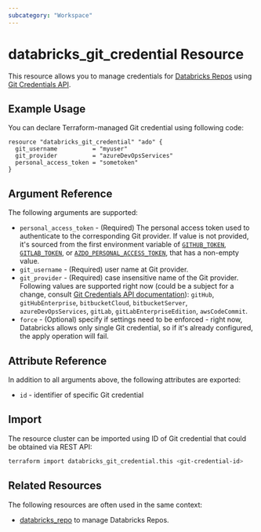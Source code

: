 ```yaml
---
subcategory: "Workspace"
---
```

# databricks_git_credential Resource

This resource allows you to manage credentials for [Databricks Repos](https://docs.databricks.com/repos.html) using [Git Credentials API](https://docs.databricks.com/dev-tools/api/latest/gitcredentials.html).

## Example Usage

You can declare Terraform-managed Git credential using following code:

```hcl
resource "databricks_git_credential" "ado" {
  git_username          = "myuser"
  git_provider          = "azureDevOpsServices"
  personal_access_token = "sometoken"
}
```

## Argument Reference

The following arguments are supported:

* `personal_access_token` - (Required) The personal access token used to authenticate to the corresponding Git provider. If value is not provided, it's sourced from the first environment variable of [`GITHUB_TOKEN`](https://registry.terraform.io/providers/integrations/github/latest/docs#oauth--personal-access-token), [`GITLAB_TOKEN`](https://registry.terraform.io/providers/gitlabhq/gitlab/latest/docs#required), or [`AZDO_PERSONAL_ACCESS_TOKEN`](https://registry.terraform.io/providers/microsoft/azuredevops/latest/docs#argument-reference), that has a non-empty value.
* `git_username` - (Required) user name at Git provider.
* `git_provider` -  (Required) case insensitive name of the Git provider.  Following values are supported right now (could be a subject for a change, consult [Git Credentials API documentation](https://docs.databricks.com/dev-tools/api/latest/gitcredentials.html)): `gitHub`, `gitHubEnterprise`, `bitbucketCloud`, `bitbucketServer`, `azureDevOpsServices`, `gitLab`, `gitLabEnterpriseEdition`, `awsCodeCommit`.
* `force` - (Optional) specify if settings need to be enforced - right now, Databricks allows only single Git credential, so if it's already configured, the apply operation will fail.

## Attribute Reference

In addition to all arguments above, the following attributes are exported:

* `id` - identifier of specific Git credential

## Import

The resource cluster can be imported using ID of Git credential that could be obtained via REST API:

```bash
terraform import databricks_git_credential.this <git-credential-id>
```

## Related Resources

The following resources are often used in the same context:

* [databricks_repo](repo.md) to manage Databricks Repos.
